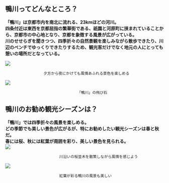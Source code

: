 ## 鴨川ってどんなところ？

**「鴨川」は京都市内を南北に流れる、23kmほどの河川。  
四条付近は東西を京都屈指の繁華街である、祇園と河原町に挟まれていることから、京都市の中心地となり、京都を象徴する風景が広がっている。  
川のせせらぎを聞きつつ、四季折々の自然景観を楽しみながら散歩できたり、川辺のベンチでゆっくりできたりするため、観光客だけでなく地元の人にとっても憩いの場所だとなっている。**  

![](https://cdn.jsdelivr.net/gh/YAO-JIAYE/my_imgs_repo@main/imgs/20250720224915726.png)

                     夕方から夜にかけても風情あふれる景色を楽しめる

![](https://cdn.jsdelivr.net/gh/YAO-JIAYE/my_imgs_repo@main/imgs/20250720225039678.png)

                                    「鴨川」の飛び石

## 鴨川のお勧め観光シーズンは？
**「鴨川」では四季折々の風景を楽しめる。  
どの季節でも美しい景色が広がるが、特にお勧めしたい観光シーズンは春と秋だ。  
春には桜、秋には紅葉が周囲を彩り、美しい景色を見られる。**  
![](https://cdn.jsdelivr.net/gh/YAO-JIAYE/my_imgs_repo@main/imgs/20250720225303025.png)

                            川沿いの桜並木を散策しながら風情を感じよう

![](https://cdn.jsdelivr.net/gh/YAO-JIAYE/my_imgs_repo@main/imgs/20250720225338038.png)

                            紅葉が彩る鴨川の風景も美しい